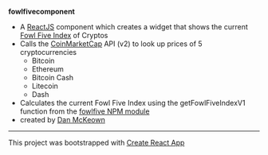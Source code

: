 **fowlfivecomponent**

- A [ReactJS](https://reactjs.org) component which creates a widget that shows the current [Fowl Five Index](https://djmblog.com/page/Fowl-Five-Index) of Cryptos
- Calls the [CoinMarketCap](https://coinmarketcap.com/) API (v2) to look up prices of 5 cryptocurrencies
  - Bitcoin
  - Ethereum
  - Bitcoin Cash
  - Litecoin
  - Dash
- Calculates the current Fowl Five Index using the getFowlFiveIndexV1 function from the [fowlfive NPM module](https://www.npmjs.com/package/fowlfive)
- created by [Dan McKeown](http://danmckeown.info)

****

This project was bootstrapped with [Create React App](https://github.com/facebookincubator/create-react-app)
